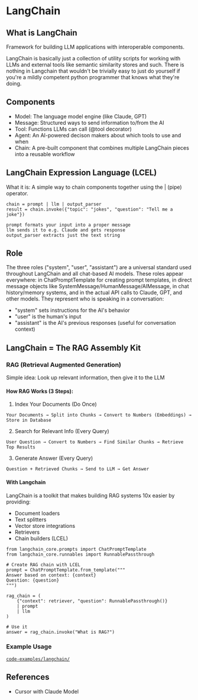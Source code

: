 # LangChain

## What is LangChain

Framework for building LLM applications with interoperable components.

LangChain is basically just a collection of utility scripts for working with LLMs and external tools like semantic similarity stores and such. There is nothing in Langchain that wouldn't be trivially easy to just do yourself if you're a mildly competent python programmer that knows what they're doing.

## Components

- Model: The language model engine (like Claude, GPT)
- Message: Structured ways to send information to/from the AI
- Tool: Functions LLMs can call (@tool decorator)
- Agent: An AI-powered decison makers about which tools to use and when
- Chain: A pre-built component that combines multiple LangChain pieces into a reusable workflow

## LangChain Expression Language (LCEL)

What it is: A simple way to chain components together using the | (pipe) operator.

```
chain = prompt | llm | output_parser
result = chain.invoke({"topic": "jokes", "question": "Tell me a joke"})

prompt formats your input into a proper message
llm sends it to e.g. Claude and gets response
output_parser extracts just the text string
```

## Role

The three roles ("system", "user", "assistant") are a universal standard used throughout LangChain and all chat-based AI models. These roles appear everywhere: in ChatPromptTemplate for creating prompt templates, in direct message objects like SystemMessage/HumanMessage/AIMessage, in chat history/memory systems, and in the actual API calls to Claude, GPT, and other models. They represent who is speaking in a conversation: 
- "system" sets instructions for the AI's behavior
-  "user" is the human's input
- "assistant" is the AI's previous responses (useful for conversation context)


## LangChain = The RAG Assembly Kit

### RAG (Retrieval Augmented Generation)

Simple idea: Look up relevant information, then give it to the LLM

#### How RAG Works (3 Steps):

1. Index Your Documents (Do Once)

```
Your Documents → Split into Chunks → Convert to Numbers (Embeddings) → Store in Database
```

2. Search for Relevant Info (Every Query)

```
User Question → Convert to Numbers → Find Similar Chunks → Retrieve Top Results
```

3. Generate Answer (Every Query)

```
Question + Retrieved Chunks → Send to LLM → Get Answer
```

#### With Langchain

LangChain is a toolkit that makes building RAG systems 10x easier by providing:
- Document loaders
- Text splitters
- Vector store integrations
- Retrievers
- Chain builders (LCEL)

```
from langchain_core.prompts import ChatPromptTemplate
from langchain_core.runnables import RunnablePassthrough

# Create RAG chain with LCEL
prompt = ChatPromptTemplate.from_template("""
Answer based on context: {context}
Question: {question}
""")

rag_chain = (
    {"context": retriever, "question": RunnablePassthrough()}
    | prompt
    | llm
)

# Use it
answer = rag_chain.invoke("What is RAG?")
```

### Example Usage

[`code-examples/langchain/`](code-examples/langchain/)

## References
- Cursor with Claude Model
